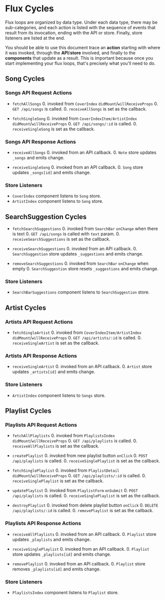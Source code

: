 # Flux Cycles

Flux loops are organized by data type. Under each data type, there may
be sub-categories, and each action is listed with the sequence of events
that result from its invocation, ending with the API or store. Finally,
store listeners are listed at the end.

You should be able to use this document trace an **action** starting
with where it was invoked, through the **API**/**store** involved, and
finally to the **components** that update as a result. This is important
because once you start implementing your flux loops, that's precisely
what you'll need to do.


## Song Cycles

### Songs API Request Actions

* `fetchAllSongs`
  0. invoked from `CoverIndex` `didMount`/`willReceiveProps`
  0. `GET /api/songs` is called.
  0. `receiveAllSongs` is set as the callback.

* `fetchSingleSong`
  0. invoked from `CoverIndexItem/ArtistIndex` `didMount`/`willReceiveProps`
  0. `GET /api/songs/:id` is called.
  0. `receiveSingleSong` is set as the callback.


### Songs API Response Actions

* `receiveAllSongs`
  0. invoked from an API callback.
  0. `Note` store updates `_songs` and emits change.

* `receiveSingleSong`
  0. invoked from an API callback.
  0. `Song` store updates `_songs[id]` and emits change.

### Store Listeners

* `CoverIndex` component listens to `Song` store.
* `ArtistIndex` component listens to `Song` store.

## SearchSuggestion Cycles

* `fetchSearchSuggestions`
  0. invoked from `SearchBar` `onChange` when there is text
  0. `GET /api/songs` is called with `text` param.
  0. `receiveSearchSuggestions` is set as the callback.

* `receiveSearchSuggestions`
  0. invoked from an API callback.
  0. `SearchSuggestion` store updates `_suggestions` and emits change.

* `removeSearchSuggestions`
  0. invoked from `SearchBar` `onChange` when empty
  0. `SearchSuggestion` store resets `_suggestions` and emits change.

### Store Listeners

* `SearchBarSuggestions` component listens to `SearchSuggestion` store.


## Artist Cycles

### Artists API Request Actions

* `fetchSingleArtist`
  0. invoked from `CoverIndexItem/ArtistIndex` `didMount`/`willReceiveProps`
  0. `GET /api/artists/:id` is called.
  0. `receiveSingleArtist` is set as the callback.


### Artists API Response Actions

* `receiveSingleArtist`
  0. invoked from an API callback.
  0. `Artist` store updates `_artists[id]` and emits change.

### Store Listeners

* `ArtistIndex` component listens to `Songs` store.


## Playlist Cycles

### Playlists API Request Actions

* `fetchAllPlaylists`
  0. invoked from `PlaylistsIndex` `didMount`/`willReceiveProps`
  0. `GET /api/playlists` is called.
  0. `receiveAllPlaylists` is set as the callback.

* `createPlaylist`
  0. invoked from new playlist button `onClick`
  0. `POST /api/playlists` is called.
  0. `receiveSinglePlaylist` is set as the callback.

* `fetchSinglePlaylist`
  0. invoked from `PlaylistDetail` `didMount`/`willReceiveProps`
  0. `GET /api/playlists/:id` is called.
  0. `receiveSinglePlaylist` is set as the callback.

* `updatePlaylist`
  0. invoked from `PlaylistForm` `onSubmit`
  0. `POST /api/playlists` is called.
  0. `receiveSinglePlaylist` is set as the callback.

* `destroyPlaylist`
  0. invoked from delete playlist button `onClick`
  0. `DELETE /api/playlists/:id` is called.
  0. `removePlaylist` is set as the callback.

### Playlists API Response Actions

* `receiveAllPlaylists`
  0. invoked from an API callback.
  0. `Playlist` store updates `_playlists` and emits change.

* `receiveSinglePlaylist`
  0. invoked from an API callback.
  0. `Playlist` store updates `_playlists[id]` and emits change.

* `removePlaylist`
  0. invoked from an API callback.
  0. `Playlist` store removes `_playlists[id]` and emits change.

### Store Listeners

* `PlaylistsIndex` component listens to `Playlist` store.
